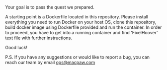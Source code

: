 Your goal is to pass the quest we prepared.

A starting point is a Dockerfile located in this repository. Please install everything you need to run Docker on your host OS, clone this repository, build docker image using Dockerfile provided and run the container. In order to proceed, you have to get into a running container and find 'FixelHoover' text file with further instructions.

Good luck!

P.S. If you have any suggestions or would like to report a bug, you can reach our team by email ops@macpaw.com
